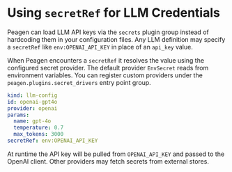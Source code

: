 # Using `secretRef` for LLM Credentials

Peagen can load LLM API keys via the `secrets` plugin group instead of
hardcoding them in your configuration files. Any LLM definition may specify a
`secretRef` like `env:OPENAI_API_KEY` in place of an `api_key` value.

When Peagen encounters a `secretRef` it resolves the value using the configured
secret provider. The default provider `EnvSecret` reads from environment
variables. You can register custom providers under the
`peagen.plugins.secret_drivers` entry point group.

```yaml
kind: llm-config
id: openai-gpt4o
provider: openai
params:
  name: gpt-4o
  temperature: 0.7
  max_tokens: 3000
secretRef: env:OPENAI_API_KEY
```

At runtime the API key will be pulled from `OPENAI_API_KEY` and passed to the
OpenAI client. Other providers may fetch secrets from external stores.
